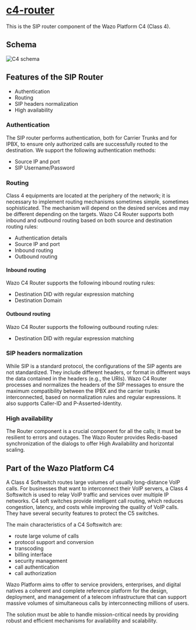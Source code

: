 # [c4-router](https://github.com/wazo-platform/wazo-c4-router)

This is the SIP router component of the Wazo Platform C4 (Class 4).

## Schema

![C4 schema](diagram-c4.svg)

## Features of the SIP Router

* Authentication
* Routing
* SIP headers normalization
* High availability

### Authentication

The SIP router performs authentication, both for Carrier Trunks and for IPBX, to ensure only authorized calls are successfully routed to the destination.
We support the following authentication methods:

* Source IP and port
* SIP Username/Password

### Routing

Class 4 equipments are located at the periphery of the network; it is necessary to implement routing mechanisms sometimes simple, sometimes sophisticated. The mechanism will depend on the desired services and may be different depending on the targets. Wazo C4 Router supports both inbound and outbound routing based on both source and destination routing rules:

* Authentication details
* Source IP and port
* Inbound routing
* Outbound routing

#### Inbound routing

Wazo C4 Router supports the following inbound routing rules:

* Destination DID with regular expression matching
* Destination Domain

#### Outbound routing

Wazo C4 Router supports the following outbound routing rules:

* Destination DID with regular expression matching

### SIP headers normalization

While SIP is a standard protocol, the configurations of the SIP agents are not standardized. They include different headers, or format in different ways the data contained in the headers (e.g., the URIs). Wazo C4 Router processes and normalizes the headers of the SIP messages to ensure the maximum compatibility between the IPBX and the carrier trunks interconnected, based on normalization rules and regular expressions. It also supports Caller-ID and P-Asserted-Identity.

### High availability

The Router component is a crucial component for all the calls; it must be resilient to errors and outages. The Wazo Router provides Redis-based synchronization of the dialogs to offer High Availability and horizontal scaling.

## Part of the Wazo Platform C4

A Class 4 Softswitch routes large volumes of usually long-distance VoIP calls. For businesses that want to interconnect their VoIP servers, a Class 4 Softswitch is used to relay VoIP traffic and services over multiple IP networks. C4 soft switches provide intelligent call routing, which reduces congestion, latency, and costs while improving the quality of VoIP calls. They have several security features to protect the C5 switches.

The main characteristics of a C4 Softswitch are:

* route large volume of calls
* protocol support and conversion
* transcoding
* billing interface
* security management
* call authentication
* call authorization

Wazo Platform aims to offer to service providers, enterprises, and digital natives a coherent and complete reference platform for the design, deployment, and management of a telecom infrastructure that can support massive volumes of simultaneous calls by interconnecting millions of users.

The solution must be able to handle mission-critical needs by providing robust and efficient mechanisms for availability and scalability.